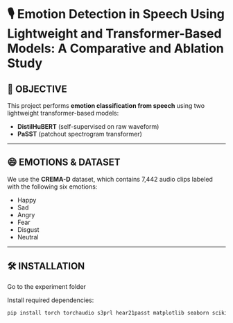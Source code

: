 # 🎙️ Emotion Detection in Speech Using Lightweight and Transformer-Based Models: A Comparative and Ablation Study

## 🎯 OBJECTIVE
This project performs **emotion classification from speech** using two lightweight transformer-based models:

- **DistilHuBERT** (self-supervised on raw waveform)
- **PaSST** (patchout spectrogram transformer)

---

## 😄 EMOTIONS & DATASET

We use the **CREMA-D** dataset, which contains 7,442 audio clips labeled with the following six emotions:

- Happy  
- Sad  
- Angry  
- Fear  
- Disgust  
- Neutral

---

## 🛠 INSTALLATION
Go to the experiment folder

Install required dependencies:

```bash
pip install torch torchaudio s3prl hear21passt matplotlib seaborn scikit-learn numpy soundfile tqdm
